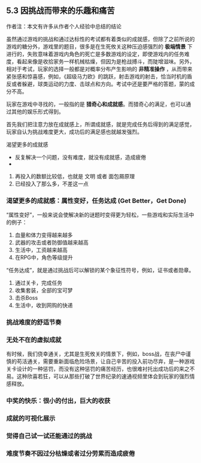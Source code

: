 ## 5.3 因挑战而带来的乐趣和痛苦

作者注：本文有许多从作者个人经验中总结的结论

虽然通过游戏的挑战和通过达标性的考试都有着类似的成就感，但除了之前所说的游戏的糖分外，游戏里的题目，很多是在生死攸关这种压迫感强烈的 **极端情景** 下进行的，失败意味着游戏内角色的死亡是多数游戏的设定，即使游戏内的任务难度，看起来像是收拾家务一样机械枯燥，但因为是枪战搏斗，而陡增滋味。另外，相对于考试，玩家的选择一般都是对概率分布产生影响的 **非精准操作** ，从而带来紧张感和惊喜感，例如，《超级马力欧》的跳跃，射击游戏的射击，恰当时机的盾反或者躲避，球类运动的力度、击球点和方向。考试中还是要严格的答题，蒙的成分不高。

玩家在游戏中寻找的，一般指的是 **猎奇心和成就感**。而猎奇心的满足，也可以通过其他的娱乐形式得到。

首先我们把注意力放在成就感上，所谓成就感，就是完成任务后得到的满足感觉，玩家自认为挑战难度更大，成功后的满足感也就越发强烈。


渴望更多的成就感

- 反复解决一个问题，没有难度，就没有成就感，造成疲倦
- 


1. 再投入的数额比较低，也就是 文明 或者 面包屑原理
1. 已经投入了那么多，不差这一点


### 渴望更多的成就感：属性变好，任务达成 (Get Better，Get Done)

“属性变好”，一般来说会使解决新的谜题时变得更为轻松，一些游戏和实际生活中的例子：

1. 血量和体力变得越来越多
1. 武器的攻击或者防御值越来越高
1. 生活中，工资越来越高
1. 在RPG中，角色等级提升

“任务达成”，就是通过挑战后可以解锁的某个象征性符号，例如，证书或者勋章。

1. 通过关卡，完成任务
1. 收集套装，全部的宝可梦
1. 击杀Boss
1. 生活中，收到网购的快递

### 挑战难度的舒适节奏

### 无处不在的虚拟成就

有时候，我们侥幸通关，尤其是生死攸关的情景下，例如，boss战，在丧尸中谨慎的苟活通关，需要重新面临危险场景，让自己辛苦的投入前功尽弃，是一种游戏关卡设计的一种惩罚，而没有这种惩罚的痛苦经历，也很难衬托出成功后的来之不易。这种欣喜若狂，可以从那些打破了世界纪录的速通视频里体会到玩家的强烈情感释放。

### 中奖的快乐：很小的付出，巨大的收获

### 成就的可视化展示

### 觉得自己试一试还能通过的挑战

### 难度节奏不因过分枯燥或者过分劳累而造成疲倦